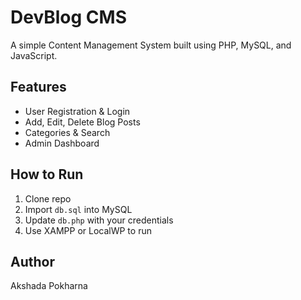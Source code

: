 # DevBlog CMS

A simple Content Management System built using PHP, MySQL, and JavaScript.

## Features
- User Registration & Login
- Add, Edit, Delete Blog Posts
- Categories & Search
- Admin Dashboard

## How to Run
1. Clone repo
2. Import `db.sql` into MySQL
3. Update `db.php` with your credentials
4. Use XAMPP or LocalWP to run

## Author
Akshada Pokharna
